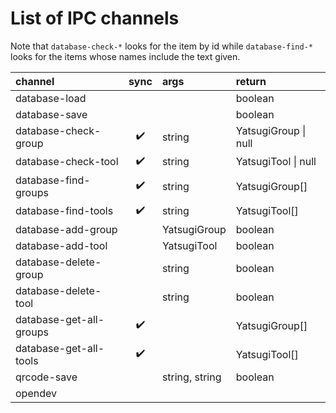 # List of IPC channels

Note that `database-check-*` looks for the item by id while `database-find-*` looks for the items whose names include the text given.

|channel|sync|args|return|
|:---|:---:|:---|:---|
|database-load|||boolean|
|database-save|||boolean|
|database-check-group|:heavy_check_mark:|string|YatsugiGroup \| null|
|database-check-tool|:heavy_check_mark:|string|YatsugiTool \| null|
|database-find-groups|:heavy_check_mark:|string|YatsugiGroup[]|
|database-find-tools|:heavy_check_mark:|string|YatsugiTool[]|
|database-add-group||YatsugiGroup|boolean|
|database-add-tool||YatsugiTool|boolean|
|database-delete-group||string|boolean|
|database-delete-tool||string|boolean|
|database-get-all-groups|:heavy_check_mark:||YatsugiGroup[]|
|database-get-all-tools|:heavy_check_mark:||YatsugiTool[]|
|qrcode-save||string, string|boolean|
|opendev||||
